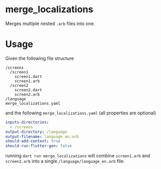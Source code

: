 

# merge_localizations

Merges multiple nested `.arb` files into one.

# Usage

Given the following file structure
```
/screens
  /screen1
    screen1.dart
    screen1.arb
  /screen2
    screen2.dart
    screen2.arb
/language
merge_localizations.yaml
```

and the following `merge_localizations.yaml` (all properties are optional)
```yaml
inputs-directories:
  - /screens
output-directory: /language
output-filename: language_en.arb
should-add-context: true
should-run-flutter-gen: false
```



running `dart run merge_localizations` will combine `screen1.arb` and `screen2.arb` into a single  `/language/language_en.arb` file.

